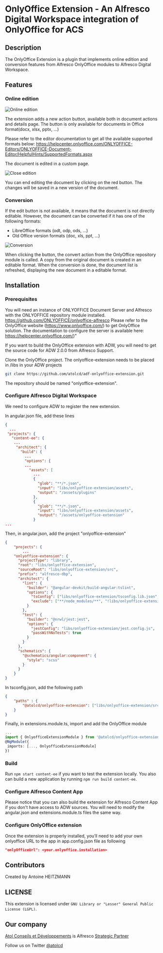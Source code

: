 # OnlyOffice Extension - An Alfresco Digital Workspace integration of OnlyOffice for ACS

## Description

The OnlyOffice Extension is a plugin that implements online edition and conversion features from Alfresco OnlyOffice modules to Alfresco Digital Workspace.

## Features

### Online edition

![Online edition](screenshots/OnlyOffice-01.png "Online edition")

The extension adds a new action button, available both in document actions and details page. The button is only available for documents in Office format(docx, xlsx, pptx, ...)

Please refer to the editor documentation to get all the available supported formats below:
<https://helpcenter.onlyoffice.com/ONLYOFFICE-Editors/ONLYOFFICE-Document-Editor/HelpfulHints/SupportedFormats.aspx>

The document is edited in a custom page.

![Close edition](screenshots/OnlyOffice-02.png "Close edition")

You can end editing the document by clicking on the red button. The changes will be saved in a new version of the document.

### Conversion

If the edit button is not available, it means that the document is not directly editable. However, the document can be converted if it has one of the following formats:

- LibreOffice formats (odt, odp, ods, ...)
- Old Office version formats (doc, xls, ppt, ...)

![Conversion](screenshots/OnlyOffice-03.png "Conversion")

When clicking the button, the convert action from the OnlyOffice repository module is called. A copy from the original document is created in an editable format. When the conversion is done, the document list is refreshed, displaying the new document in a editable format.

## Installation

### Prerequisites

You will need an instance of ONLYOFFICE Document Server and Alfresco with the ONLYOFFICE repository module installed. <https://github.com/ONLYOFFICE/onlyoffice-alfresco>
Please refer to the OnlyOffice website (<https://www.onlyoffice.com/>) to get OnlyOffice solution. The documentation to configure the server is available here: <https://helpcenter.onlyoffice.com/>)"

If you want to build the OnlyOffice extension with ADW, you will need to get the source code for ADW 2.0.0 from Alfresco Support.

Clone the OnlyOffice project. The onlyoffice-extension needs to be placed in /libs in your ADW projects

```sh
git clone https://github.com/atolcd/adf-onlyoffice-extension.git
```

The repository should be named "onlyoffice-extension".

### Configure Alfresco Digital Workspace

We need to configure ADW to register the new extension.

In angular.json file, add these lines

```json
{
  ...
 "projects": {
   "content-ee": {
    ...
     "architect": {
       "build": {
         ...
         "options": {
         ...
           "assets": [
             ...
             {
               "glob": "**/*.json",
               "input": "libs/onlyoffice-extension/assets",
               "output": "/assets/plugins"
             },
             {
               "glob": "**/*.json",
               "input": "libs/onlyoffice-extension/assets",
               "output": "/assets/onlyoffice-extension"
             }
...
```

Then, in angular.json, add the project "onlyoffice-extension"

```json
{
    "projects": {
        ...
    "onlyoffice-extension": {
      "projectType": "library",
      "root": "libs/onlyoffice-extension",
      "sourceRoot": "libs/onlyoffice-extension/src",
      "prefix": "alfresco-dbp",
      "architect": {
        "lint": {
          "builder": "@angular-devkit/build-angular:tslint",
          "options": {
            "tsConfig": ["libs/onlyoffice-extension/tsconfig.lib.json", "libs/onlyoffice-extension/tsconfig.spec.json"],
            "exclude": ["**/node_modules/**", "!libs/onlyoffice-extension/**/*"]
          }
        },
        "test": {
          "builder": "@nrwl/jest:jest",
          "options": {
            "jestConfig": "libs/onlyoffice-extension/jest.config.js",
            "passWithNoTests": true
          }
        }
      },
      "schematics": {
        "@schematics/angular:component": {
          "style": "scss"
        }
      }
    }
}
```

In tsconfig.json, add the following path

```json
{
    "paths" : {
        "@atolcd/onlyoffice-extension": ["libs/onlyoffice-extension/src/index.ts"]
    }
}
```

Finally, in extensions.module.ts, import and add the OnlyOffice module

```typescript
...
import { OnlyofficeExtensionModule } from '@atolcd/onlyoffice-extension';
@NgModule({
 imports: [..., OnlyofficeExtensionModule]
})
```

### Build

Run `npm start content-ee` if you want to test the extension locally. You also can build a new application by running `npm run build content-ee`.

### Configure Alfresco Content App

Please notice that you can also build the extension for Alfresco Content App if you don't have access to ADW sources. You will need to modify the angular.json and extensions.module.ts files the same way.

### Configure OnlyOffice extension

Once the extension is properly installed, you’ll need to add your own onlyoffice URL to the app in app.config.json file as following

```json
"onlyOfficeUrl": <your.onlyoffice.installation>
```

## Contributors

Created by Antoine HEITZMANN

## LICENSE

This extension is licensed under `GNU Library or "Lesser" General Public License (LGPL)`.

## Our company

[Atol Conseils et Développements](http://www.atolcd.com) is Alfresco [Strategic Partner](http://www.alfresco.com/partners/atol)

Follow us on Twitter [@atolcd](https://twitter.com/atolcd)
